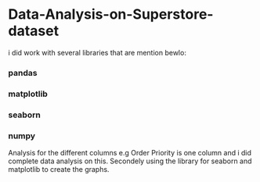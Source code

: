 # Data-Analysis-on-Superstore-dataset
i did work with several libraries that are mention bewlo:
### pandas
### matplotlib
### seaborn
### numpy
Analysis for the different columns e.g Order Priority is one column and i did complete data analysis on this.
Secondely using the library for seaborn and matplotlib to create the graphs.
